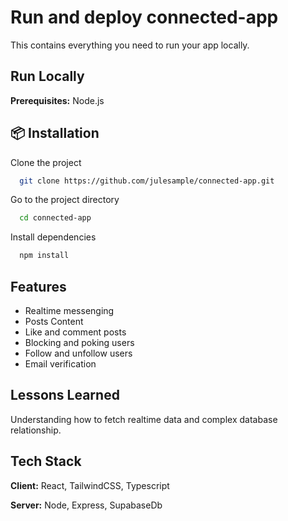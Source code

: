 # Run and deploy connected-app

This contains everything you need to run your app locally.

## Run Locally

**Prerequisites:**  Node.js


## 📦 Installation

Clone the project

```bash
  git clone https://github.com/julesample/connected-app.git
```

Go to the project directory

```bash
  cd connected-app
```

Install dependencies

```bash
  npm install
```
## Features

- Realtime messenging
- Posts Content
- Like and comment posts
- Blocking and poking users
- Follow and unfollow users
- Email verification 




## Lessons Learned

Understanding how to fetch realtime data and complex database relationship.

## Tech Stack

**Client:** React, TailwindCSS, Typescript

**Server:** Node, Express, SupabaseDb


